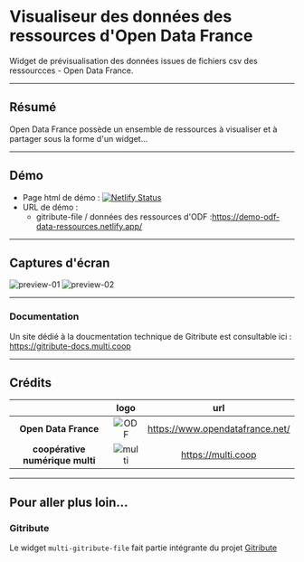 # Visualiseur des données des ressources d'Open Data France

Widget de prévisualisation des données issues de fichiers csv des ressourcces - Open Data France.

---

## Résumé

Open Data France possède un ensemble de ressources à visualiser et à partager sous la forme d'un widget...

---

## Démo

- Page html de démo : [![Netlify Status](https://api.netlify.com/api/v1/badges/ef33715e-c076-40e0-beaa-7479afe8a7d1/deploy-status)](https://app.netlify.com/sites/demo-odf-data-ressources/deploys)
- URL de démo :
  - gitribute-file / données des ressources d'ODF :https://demo-odf-data-ressources.netlify.app/

---

## Captures d'écran

![preview-01](./images/screenshots/screenshot-01.png)
![preview-02](./images/screenshots/screenshot-02.png)

---

### Documentation 

Un site dédié à la doucmentation technique de Gitribute est consultable ici : https://gitribute-docs.multi.coop

---

## Crédits

| | logo | url |
| :-: | :-: | :-: |
| **Open Data France** | ![ODF](./images/odf-logo.svg) | https://www.opendatafrance.net/ |
| **coopérative numérique multi** | ![multi](./images/multi-logo.png) | https://multi.coop |

---

## Pour aller plus loin... 

### Gitribute

Le widget `multi-gitribute-file` fait partie intégrante du projet [Gitribute](https://gitlab.com/multi-coop/gitribute)

